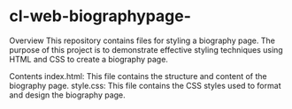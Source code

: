 # cl-web-biographypage-

Overview
This repository contains files for styling a biography page. The purpose of this project is to demonstrate effective styling techniques using HTML and CSS to create a biography page.

Contents
index.html: This file contains the structure and content of the biography page.
style.css: This file contains the CSS styles used to format and design the biography page.
